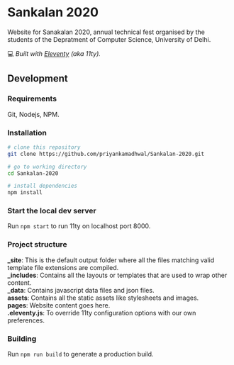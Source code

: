 # Sankalan 2020
Website for Sanakalan 2020, annual technical fest organised by the students of the Depratment of Computer Science, University of Delhi.

:computer: *Built with [Eleventy](https://www.11ty.io/) (aka 11ty).*

## Development

### Requirements
Git, Nodejs, NPM.

### Installation
``` bash
# clone this repository
git clone https://github.com/priyankamadhwal/Sankalan-2020.git

# go to working directory
cd Sankalan-2020

# install dependencies
npm install
```

### Start the local dev server
Run ```npm start``` to run 11ty on localhost port 8000.

### Project structure
**_site**: This is the default output folder where all the files matching valid template file extensions are compiled.    
**_includes**: Contains all the layouts or templates that are used to wrap other content.    
**_data**: Contains javascript data files and json files.    
**assets**: Contains all the static assets like stylesheets and images.      
**pages**: Website content goes here.     
**.eleventy.js**: To override 11ty configuration options with our own preferences.      


### Building
Run ```npm run build``` to generate a production build.
